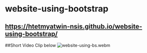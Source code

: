 # website-using-bootstrap
## https://htetmyatwin-nsis.github.io/website-using-bootstrap/
##Short Video Clip below
![website-using-bs.webm](https://github.com/htetmyatwin-nsis/website-using-bootstrap/assets/69446336/60bf8e75-8386-4486-95f3-829e3c467dea)
